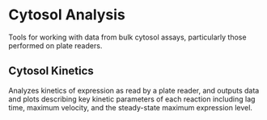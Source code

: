 # Cytosol Analysis

Tools for working with data from bulk cytosol assays, particularly those performed on plate readers.

## Cytosol Kinetics
Analyzes kinetics of expression as read by a plate reader, and outputs data and plots describing key kinetic parameters of each reaction including lag time, maximum velocity, and the steady-state maximum expression level.